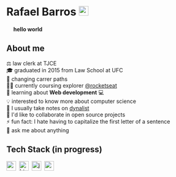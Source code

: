 # Rafael Barros <a href="https://www.linkedin.com/in/rafaelb-/" target="_blank"><img src="https://img.shields.io/badge/%20-0077B5?style=flat&logo=linkedin&logoColor=white" alt="LinkedIn Badge" height="25"></a>&nbsp;
<p><img src="https://media.giphy.com/media/hvRJCLFzcasrR4ia7z/giphy.gif" height="15px"><strong> hello world</strong></p>



## About me
⚖️ law clerk at TJCE
<br/>🎓 graduated in 2015 from Law School at UFC
<br/>🔭 changing carrer paths
<br/>👨‍🚀 currently coursing explorer <a href="https://github.com/Rocketseat" target="_blank">@rocketseat</a>
<br/>🌱 learning about **Web development** 💻
<br/>💡 interested to know more about computer science
<br/>📔 I usually take notes on <a href="https://dynalist.io/" target="_blank">dynalist</a>
<br/>🤝 I'd like to collaborate in open source projects
<br/>⚡ fun fact: I hate having to capitalize the first letter of a sentence
<br/>💬 ask me about anything

## Tech Stack (in progress)
<img src="https://img.shields.io/badge/Css3-05122A?style=flat&logo=css3" alt="css3 Badge" height="25">&nbsp;
<img src="https://img.shields.io/badge/Html5-05122A?style=flat&logo=html5" alt="html5 Badge" height="25">&nbsp;
<img src="https://img.shields.io/badge/Javascript-05122A?style=flat&logo=javascript" alt="javascript Badge" height="25">&nbsp;
<img src="https://img.shields.io/badge/Nodejs-05122A?style=flat&logo=node.js" alt="nodejs Badge" height="25">&nbsp;
